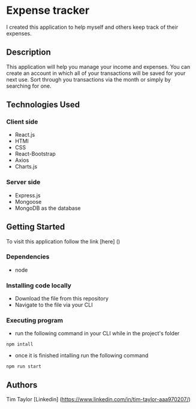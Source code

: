# Expense tracker

I created this application to help myself and others keep track of their expenses.

## Description

This application will help you manage your income and expenses. You can create an account in which all of your transactions will be saved for your next use. Sort through you transactions via the month or simply by searching for one.

## Technologies Used

### Client side
* React.js
* HTMl
* CSS
* React-Bootstrap
* Axios
* Charts.js

### Server side
* Express.js
* Mongoose
* MongoDB as the database

## Getting Started

To visit this application follow the link [here] ()

### Dependencies

* node

### Installing code locally

* Download the file from this repository
* Navigate to the file via your CLI

### Executing program

* run the following command in your CLI while in the project's folder
```
npm intall
```
* once it is finished intalling run the following command 
```
npm run start
```


## Authors

Tim Taylor
[Linkedin] (https://www.linkedin.com/in/tim-taylor-aaa970207/)
